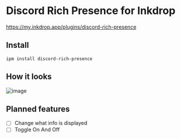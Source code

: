 # Discord Rich Presence for Inkdrop
https://my.inkdrop.app/plugins/discord-rich-presence

## Install

```
ipm install discord-rich-presence
```

## How it looks

![image](https://user-images.githubusercontent.com/70560728/202562265-de0f21c7-7fa0-4083-83c6-17574d916149.png)

## Planned features

* [ ] Change what info is displayed
* [ ] Toggle On And Off
